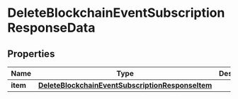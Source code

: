 

# DeleteBlockchainEventSubscriptionResponseData


## Properties

Name | Type | Description | Notes
------------ | ------------- | ------------- | -------------
**item** | [**DeleteBlockchainEventSubscriptionResponseItem**](DeleteBlockchainEventSubscriptionResponseItem.md) |  | 



